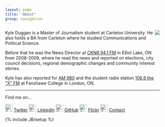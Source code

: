 ```yaml
---
layout: page
title: "About"
group: navigation
---
```


<img style="float: right" src="https://kyleaduggan.files.wordpress.com/2013/09/02.jpg?w=247&h=300">

Kyle Duggan is a Master of Journalism student at Carleton University.
He also holds a BA from Carleton where he studied Communications and Political Science.

Before that he was the News Director at [CKNR 94.1 FM](http://moosefm.com/cknrs/news/) in Elliot Lake, ON from 2008-2009, where he read the news and reported on elections, city council decisions, regional demographic changes and community interest stories.

Kyle has also reported for [AM 980](http://www.am980.ca/) and the student radio station [106.9 the "X" FM](http://www.1069thex.com/) at Fanshawe College in London, ON.

---

Find me on...

<a href="https://twitter.com/Kyle_Duggan"><img alt="Follow Kyle on Twitter" src="https://dl.dropboxusercontent.com/u/50108349/Blag/twitter-sociocon.png" width="24"></a> [Twitter](https://twitter.com/Kyle_Duggan) <a href="http://ca.linkedin.com/pub/kyle-duggan/34/597/a8a"><img alt="Find Kyle on LinkedIn" src="https://dl.dropboxusercontent.com/u/50108349/Blag/linkedin-sociocon.png" width="24" ></a> [LinkedIn](http://ca.linkedin.com/pub/kyle-duggan/34/597/a8a) <a href="https://github.com/kduggan"><img alt="Find Kyle on Github" src="https://dl.dropboxusercontent.com/u/50108349/Blag/github-sociocon.png" width="24"></a> [GitHub](https://github.com/kduggan) <a href="https://www.flickr.com/photos/103582096@N05/"><img alt="Find Kyle on Flickr" src="https://dl.dropboxusercontent.com/u/50108349/Blag/flickr-sociocon.png" width="24"></a> [Flickr](https://www.flickr.com/photos/103582096@N05/) <a href="mailto:kyle.duggan@hotmail.ca?Subject=Hello%20Kyle" target="_top"><img alt="Email Kyle" src="https://dl.dropboxusercontent.com/u/50108349/Blag/email-sociocon2.png" width="24" ></a> [Contact](mailto:kyle.duggan@hotmail.ca?Subject=Hello%20Kyle)

<!-- <a style="float: right" class="twitter-timeline" data-dnt="true" href="https://twitter.com/Kyle_Duggan"  data-widget-id="377864884832055296">Tweets by @Kyle_Duggan</a>
    <script>!function(d,s,id){var js,fjs=d.getElementsByTagName(s)[0],p=/^http:/.test(d.location)?'http':'https';if(!d.getElementById(id)){js=d.createElement(s);js.id=id;js.src=p+"://platform.twitter.com/widgets.js";fjs.parentNode.insertBefore(js,fjs);}}(document,"script","twitter-wjs");</script>
    -->

{% include JB/setup %}
